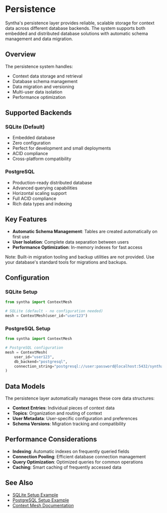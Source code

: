 # Persistence

Syntha's persistence layer provides reliable, scalable storage for context data across different database backends. The system supports both embedded and distributed database solutions with automatic schema management and data migration.

## Overview

The persistence system handles:
- Context data storage and retrieval
- Database schema management
- Data migration and versioning
- Multi-user data isolation
- Performance optimization

## Supported Backends

### SQLite (Default)
- Embedded database
- Zero configuration
- Perfect for development and small deployments
- ACID compliance
- Cross-platform compatibility

### PostgreSQL
- Production-ready distributed database
- Advanced querying capabilities
- Horizontal scaling support
- Full ACID compliance
- Rich data types and indexing

## Key Features

- **Automatic Schema Management**: Tables are created automatically on first use
- **User Isolation**: Complete data separation between users
- **Performance Optimization**: In-memory indexes for fast access

Note: Built-in migration tooling and backup utilities are not provided. Use your database's standard tools for migrations and backups.

## Configuration

### SQLite Setup
```python
from syntha import ContextMesh

# SQLite (default - no configuration needed)
mesh = ContextMesh(user_id="user123")
```

### PostgreSQL Setup
```python
from syntha import ContextMesh

# PostgreSQL configuration
mesh = ContextMesh(
    user_id="user123",
    db_backend="postgresql",
    connection_string="postgresql://user:password@localhost:5432/syntha"
)
```

## Data Models

The persistence layer automatically manages these core data structures:
- **Context Entries**: Individual pieces of context data
- **Topics**: Organization and routing of context
- **User Metadata**: User-specific configuration and preferences
- **Schema Versions**: Migration tracking and compatibility

## Performance Considerations

- **Indexing**: Automatic indexes on frequently queried fields
- **Connection Pooling**: Efficient database connection management
- **Query Optimization**: Optimized queries for common operations
- **Caching**: Smart caching of frequently accessed data

## See Also

- [SQLite Setup Example](../../examples/persistence/sqlite.md)
- [PostgreSQL Setup Example](../../examples/persistence/postgresql.md)
- [Context Mesh Documentation](context-mesh.md)
